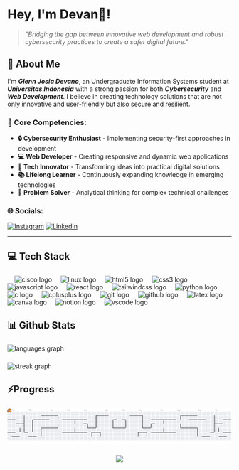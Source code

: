 # Hey, I'm Devan👋!

> *"Bridging the gap between innovative web development and robust cybersecurity practices to create a safer digital future."*

## 💫 About Me
I'm ***Glenn Josia Devano***, an Undergraduate Information Systems student at ***Universitas Indonesia*** with a strong passion for both ***Cybersecurity*** and ***Web Development***. I believe in creating technology solutions that are not only innovative and user-friendly but also secure and resilient.

### 🔭 Core Competencies:
- **🔒 Cybersecurity Enthusiast** - Implementing security-first approaches in development
- **💻 Web Developer** - Creating responsive and dynamic web applications  
- **🚀 Tech Innovator** - Transforming ideas into practical digital solutions
- **📚 Lifelong Learner** - Continuously expanding knowledge in emerging technologies
- **🎯 Problem Solver** - Analytical thinking for complex technical challenges

### 🌐 Socials: 
[![Instagram](https://img.shields.io/badge/Instagram-%23E4405F.svg?logo=Instagram&logoColor=white)](https://instagram.com/sidevan_) 
[![LinkedIn](https://img.shields.io/badge/LinkedIn-%230077B5.svg?logo=linkedin&logoColor=white)](https://linkedin.com/in/glenn-josia-devano) 

---

## 💻 Tech Stack

###

<div align="left">
  <img width="12" />
  <img src="https://img.shields.io/badge/cisco-%23049fd9.svg?style=for-the-badge&logo=cisco&logoColor=black" height="30" alt="cisco logo"  />
  <img width="12" />
  <img src="https://img.shields.io/badge/Linux-FCC624?logo=linux&logoColor=black&style=for-the-badge" height="30" alt="linux logo"  />
  <img width="12" />
  <img src="https://img.shields.io/badge/HTML5-E34F26?logo=html5&logoColor=white&style=for-the-badge" height="30" alt="html5 logo"  />
  <img width="12" />
  <img src="https://img.shields.io/badge/CSS3-1572B6?logo=css3&logoColor=white&style=for-the-badge" height="30" alt="css3 logo"  />
  <img width="12" />
  <img src="https://img.shields.io/badge/JavaScript-F7DF1E?logo=javascript&logoColor=black&style=for-the-badge" height="30" alt="javascript logo"  />
  <img width="12" />
  <img src="https://img.shields.io/badge/React-61DAFB?logo=react&logoColor=black&style=for-the-badge" height="30" alt="react logo"  />
  <img width="12" />
  <img src="https://img.shields.io/badge/Tailwind CSS-06B6D4?logo=tailwindcss&logoColor=black&style=for-the-badge" height="30" alt="tailwindcss logo"  />
  <img width="12" />
  <img src="https://img.shields.io/badge/Python-3776AB?logo=python&logoColor=white&style=for-the-badge" height="30" alt="python logo"  />
  <img width="12" />
  <img src="https://img.shields.io/badge/c-%2300599C.svg?style=for-the-badge&logo=c&logoColor=white" height="30" alt="c logo"  />
  <img width="12" />
  <img src="https://img.shields.io/badge/C++-00599C?logo=cplusplus&logoColor=white&style=for-the-badge" height="30" alt="cplusplus logo"  />
  <img width="12" />
  <img src="https://img.shields.io/badge/Git-F05032?logo=git&logoColor=white&style=for-the-badge" height="30" alt="git logo"  />
  <img width="12" />
  <img src="https://img.shields.io/badge/github-%23121011.svg?style=for-the-badge&logo=github&logoColor=white" height="30" alt="github logo"  />
  <img width="12" />
  <img src="https://img.shields.io/badge/LaTeX-008080?logo=latex&logoColor=white&style=for-the-badge" height="30" alt="latex logo"  />
  <img width="12" />
  <img src="https://img.shields.io/badge/Canva-%2300C4CC.svg?style=for-the-badge&logo=Canva&logoColor=white" height="30" alt="canva logo"  />
  <img width="12" />
  <img src="https://img.shields.io/badge/Notion-000000?logo=notion&logoColor=white&style=for-the-badge" height="30" alt="notion logo"  />
  <img width="12" />
  <img src="https://img.shields.io/badge/Visual Studio Code-007ACC?logo=visualstudiocode&logoColor=white&style=for-the-badge" height="30" alt="vscode logo"  />
</div>

###

## 📊 Github Stats

###

<div align="left">
  <img src="https://github-readme-stats.vercel.app/api/top-langs?username=DevCoder-7&locale=en&hide_title=false&layout=compact&card_width=320&langs_count=5&theme=dark&hide_border=false&order=2" height="150" alt="languages graph"/>
</div>

###

<div align="left">
  <img src="https://streak-stats.demolab.com?user=DevCoder-7&locale=en&mode=daily&theme=dark&hide_border=false&border_radius=5" height="150" alt="streak graph"/>
</div>

###

## ⚡Progress

###

<picture>
  <source media="(prefers-color-scheme: dark)" srcset="https://raw.githubusercontent.com/DevCoder-7/DevCoder-7/output/pacman-contribution-graph-dark.svg">
  <source media="(prefers-color-scheme: light)" srcset="https://raw.githubusercontent.com/DevCoder-7/DevCoder-7/output/pacman-contribution-graph.svg">
  <img alt="pacman contribution graph" src="https://raw.githubusercontent.com/DevCoder-7/DevCoder-7/output/pacman-contribution-graph.svg">
</picture>

###

<div align="center">
  <img src="https://visitor-badge.laobi.icu/badge?page_id=DevCoder-7.DevCoder-7&"  />
</div>

###
